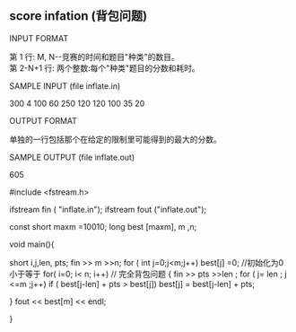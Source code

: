 ## score infation (背包问题)
INPUT FORMAT

第 1 行: M, N--竞赛的时间和题目"种类"的数目。  
第 2-N+1 行:   两个整数:每个"种类"题目的分数和耗时。 

SAMPLE INPUT (file inflate.in) 

300 4
100 60
250 120
120 100
35 20

OUTPUT FORMAT

单独的一行包括那个在给定的限制里可能得到的最大的分数。

SAMPLE OUTPUT (file inflate.out)

605

#include <fstream.h>

ifstream fin ( "inflate.in");
ifstream fout ("inflate.out");

 const short maxm =10010;
 long best [maxm], m ,n;

 void main(){

  short i,j,len, pts;
  fin >> m >>n;
  for ( int j=0;j<m;j++)
  best[j] =0;   //初始化为0  小于等于
   for(  i=0; i< n; i++)     // 完全背包问题
   {
   fin >> pts >>len ;
   for ( j= len ; j <=m ;j++)
   if ( best[j-len] + pts > best[j])
   best[j] = best[j-len] + pts;                

   }
   fout << best[m] << endl;

}
